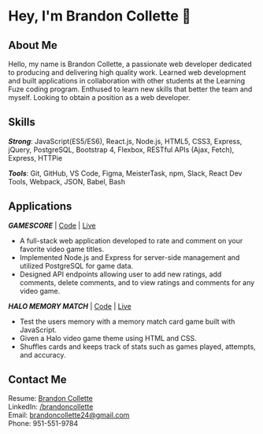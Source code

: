 # Hey, I'm Brandon Collette 👋   

## About Me
Hello, my name is Brandon Collette, a passionate web developer dedicated to producing and delivering high quality work. Learned web development and built applications in collaboration with other students at the Learning Fuze coding program. Enthused to learn new skills that better the team and myself. Looking to obtain a position as a web developer.

## Skills
 _**Strong**_: JavaScript(ES5/ES6), React.js, Node.js, HTML5, CSS3, Express, jQuery, PostgreSQL, Bootstrap 4, Flexbox, RESTful APIs (Ajax, Fetch), Express, HTTPie
 
 _**Tools**_: Git, GitHub, VS Code, Figma, MeisterTask, npm, Slack, React Dev Tools, Webpack, JSON, Babel, Bash

## Applications
_**GAMESCORE**_ | [Code](https://github.com/BrandonCollette/video-game-app) | [Live](https://game-score-app.herokuapp.com/)
* A full-stack web application developed to rate and comment on your favorite video game titles.
* Implemented Node.js and Express for server-side management and utilized PostgreSQL for game data.
* Designed API endpoints allowing user to add new ratings, add comments, delete comments, and to view ratings and
comments for any video game.

_**HALO MEMORY MATCH**_ | [Code](https://github.com/BrandonCollette/portfolio/tree/main/memory_match) | [Live](https://brandoncollette.github.io/portfolio/memory_match/index.html)
* Test the users memory with a memory match card game built with JavaScript.
* Given a Halo video game theme using HTML and CSS.
* Shuffles cards and keeps track of stats such as games played, attempts, and accuracy.

## Contact Me
Resume: [Brandon Collette](https://drive.google.com/file/d/1d0ApQRKZPXnrFXaaQa1Bd1dw9YPpHQ1R/view?usp=sharing)  
LinkedIn: [/brandoncollette](https://www.linkedin.com/in/brandoncollette/)   
Email: brandoncollette24@gmail.com   
Phone: 951-551-9784   



<!---
BrandonCollette/BrandonCollette is a ✨ special ✨ repository because its `README.md` (this file) appears on your GitHub profile.
You can click the Preview link to take a look at your changes.
--->
